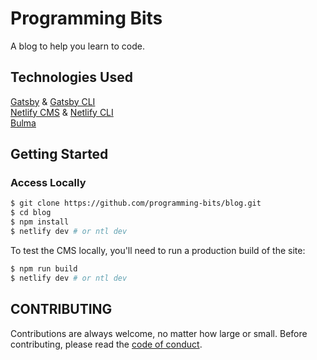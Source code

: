 # Programming Bits

A blog to help you learn to code.

## Technologies Used
[Gatsby](https://www.gatsbyjs.org/) &
[Gatsby CLI](https://www.gatsbyjs.org/docs/)  
[Netlify CMS](https://www.netlifycms.org) &
[Netlify CLI](https://github.com/netlify/cli)  
[Bulma](https://bulma.io)  

## Getting Started

### Access Locally

```bash
$ git clone https://github.com/programming-bits/blog.git
$ cd blog
$ npm install
$ netlify dev # or ntl dev
```

To test the CMS locally, you'll need to run a production build of the site:

```bash
$ npm run build
$ netlify dev # or ntl dev
```

## CONTRIBUTING

Contributions are always welcome, no matter how large or small. Before contributing,
please read the [code of conduct](CODE_OF_CONDUCT.md).
